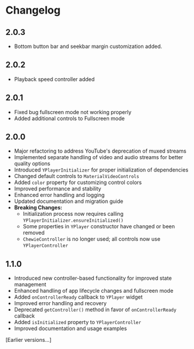 # Changelog

## 2.0.3
- Bottom button bar and seekbar margin customization added.

## 2.0.2
- Playback speed controller added

## 2.0.1
- Fixed bug fullscreen mode not working properly
- Added additional controls to Fullscreen mode

## 2.0.0
- Major refactoring to address YouTube's deprecation of muxed streams
- Implemented separate handling of video and audio streams for better quality options
- Introduced `YPlayerInitializer` for proper initialization of dependencies
- Changed default controls to `MaterialVideoControls`
- Added `color` property for customizing control colors
- Improved performance and stability
- Enhanced error handling and logging
- Updated documentation and migration guide
- **Breaking Changes:**
    - Initialization process now requires calling `YPlayerInitializer.ensureInitialized()`
    - Some properties in `YPlayer` constructor have changed or been removed
    - `ChewieController` is no longer used; all controls now use `YPlayerController`

## 1.1.0
- Introduced new controller-based functionality for improved state management
- Enhanced handling of app lifecycle changes and fullscreen mode
- Added `onControllerReady` callback to `YPlayer` widget
- Improved error handling and recovery
- Deprecated `getController()` method in favor of `onControllerReady` callback
- Added `isInitialized` property to `YPlayerController`
- Improved documentation and usage examples

[Earlier versions...]